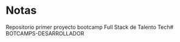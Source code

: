 # Notas
Repositorio primer proyecto bootcamp Full Stack de Talento Tech#   B O T C A M P S - D E S A R R O L L A D O R  
 